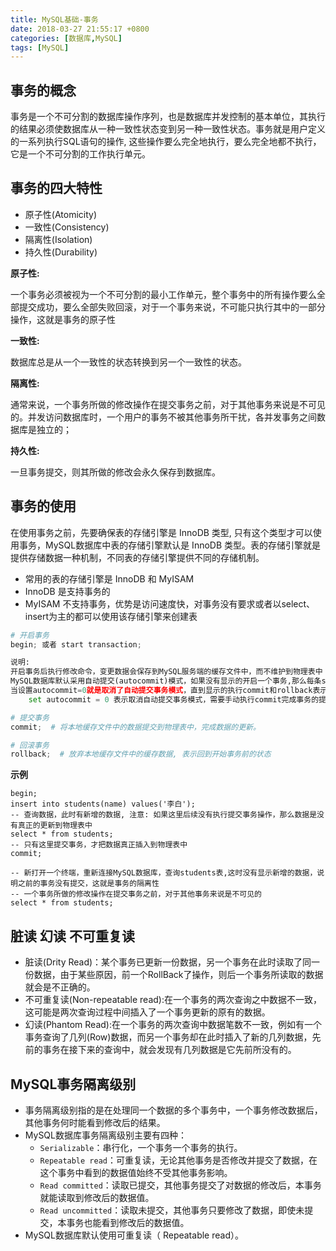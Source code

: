 ```yaml
---
title: MySQL基础-事务
date: 2018-03-27 21:55:17 +0800
categories: [数据库,MySQL]
tags: [MySQL]
---
```

## 事务的概念

事务是一个不可分割的数据库操作序列，也是数据库并发控制的基本单位，其执行的结果必须使数据库从一种一致性状态变到另一种一致性状态。事务就是用户定义的一系列执行SQL语句的操作, 这些操作要么完全地执行，要么完全地都不执行， 它是一个不可分割的工作执行单元。

## 事务的四大特性

- 原子性(Atomicity)
- 一致性(Consistency)
- 隔离性(Isolation)
- 持久性(Durability)

**原子性:**

一个事务必须被视为一个不可分割的最小工作单元，整个事务中的所有操作要么全部提交成功，要么全部失败回滚，对于一个事务来说，不可能只执行其中的一部分操作，这就是事务的原子性

**一致性:**

数据库总是从一个一致性的状态转换到另一个一致性的状态。

**隔离性:**

通常来说，一个事务所做的修改操作在提交事务之前，对于其他事务来说是不可见的。并发访问数据库时，一个用户的事务不被其他事务所干扰，各并发事务之间数据库是独立的；

**持久性:**

一旦事务提交，则其所做的修改会永久保存到数据库。

## 事务的使用

在使用事务之前，先要确保表的存储引擎是 InnoDB 类型, 只有这个类型才可以使用事务，MySQL数据库中表的存储引擎默认是 InnoDB 类型。表的存储引擎就是提供存储数据一种机制，不同表的存储引擎提供不同的存储机制。

- 常用的表的存储引擎是 InnoDB 和 MyISAM
- InnoDB 是支持事务的
- MyISAM 不支持事务，优势是访问速度快，对事务没有要求或者以select、insert为主的都可以使用该存储引擎来创建表

```python
# 开启事务
begin; 或者 start transaction;

说明:
开启事务后执行修改命令，变更数据会保存到MySQL服务端的缓存文件中，而不维护到物理表中
MySQL数据库默认采用自动提交(autocommit)模式，如果没有显示的开启一个事务,那么每条sql语句都会被当作一个事务执行提交的操作
当设置autocommit=0就是取消了自动提交事务模式，直到显示的执行commit和rollback表示该事务结束。
	set autocommit = 0 表示取消自动提交事务模式，需要手动执行commit完成事务的提交

# 提交事务
commit;  # 将本地缓存文件中的数据提交到物理表中，完成数据的更新。 

# 回滚事务
rollback;  # 放弃本地缓存文件中的缓存数据, 表示回到开始事务前的状态
```

**示例**

```mysql
begin;
insert into students(name) values('李白');
-- 查询数据，此时有新增的数据, 注意: 如果这里后续没有执行提交事务操作，那么数据是没有真正的更新到物理表中
select * from students;
-- 只有这里提交事务，才把数据真正插入到物理表中
commit;

-- 新打开一个终端，重新连接MySQL数据库，查询students表,这时没有显示新增的数据，说明之前的事务没有提交，这就是事务的隔离性
-- 一个事务所做的修改操作在提交事务之前，对于其他事务来说是不可见的
select * from students;
```

##  脏读 幻读 不可重复读

- 脏读(Drity Read)：某个事务已更新一份数据，另一个事务在此时读取了同一份数据，由于某些原因，前一个RollBack了操作，则后一个事务所读取的数据就会是不正确的。
- 不可重复读(Non-repeatable read):在一个事务的两次查询之中数据不一致，这可能是两次查询过程中间插入了一个事务更新的原有的数据。
- 幻读(Phantom Read):在一个事务的两次查询中数据笔数不一致，例如有一个事务查询了几列(Row)数据，而另一个事务却在此时插入了新的几列数据，先前的事务在接下来的查询中，就会发现有几列数据是它先前所没有的。

##  MySQL事务隔离级别

- 事务隔离级别指的是在处理同一个数据的多个事务中，一个事务修改数据后，其他事务何时能看到修改后的结果。
- MySQL数据库事务隔离级别主要有四种：
    - `Serializable`：串行化，一个事务一个事务的执行。
    - `Repeatable read`：可重复读，无论其他事务是否修改并提交了数据，在这个事务中看到的数据值始终不受其他事务影响。
    - `Read committed`：读取已提交，其他事务提交了对数据的修改后，本事务就能读取到修改后的数据值。
    - `Read uncommitted`：读取未提交，其他事务只要修改了数据，即使未提交，本事务也能看到修改后的数据值。
- MySQL数据库默认使用可重复读（ Repeatable read）。